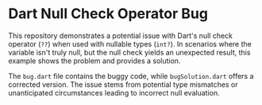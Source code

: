 # Dart Null Check Operator Bug

This repository demonstrates a potential issue with Dart's null check operator (`??`) when used with nullable types (`int?`). In scenarios where the variable isn't truly null, but the null check yields an unexpected result, this example shows the problem and provides a solution.

The `bug.dart` file contains the buggy code, while `bugSolution.dart` offers a corrected version.  The issue stems from potential type mismatches or unanticipated circumstances leading to incorrect null evaluation.